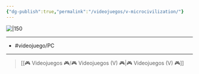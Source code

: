 ```yaml
---
{"dg-publish":true,"permalink":"/videojuegos/v-microcivilization/"}
---
```



![|150](https://images.igdb.com/igdb/image/upload/t_cover_big/co71zz.jpg)

---

- #videojuego/PC 

---

> [[🎮 Videojuegos 🎮/🎮 Videojuegos (V) 🎮\|🎮 Videojuegos (V) 🎮]]